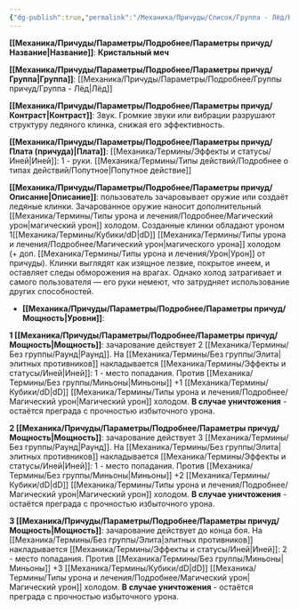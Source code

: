 ```yaml
---
{"dg-publish":true,"permalink":"/Механика/Причуды/Список/Группа - Лёд/Кристальный меч/","noteIcon":"","created":"2025-09-11T18:52:03.050+03:00","updated":"2025-09-11T14:07:31.433+03:00"}
---
```




**[[Механика/Причуды/Параметры/Подробнее/Параметры причуд/Название\|Название]]**: **Кристальный меч**

**[[Механика/Причуды/Параметры/Подробнее/Параметры причуд/Группа\|Группа]]**: [[Механика/Причуды/Параметры/Подробнее/Группы причуд/Группа - Лёд\|Лёд]] 

**[[Механика/Причуды/Параметры/Подробнее/Параметры причуд/Контраст\|Контраст]]**: Звук. Громкие звуки или вибрации разрушают структуру ледяного клинка, снижая его эффективность. 

**[[Механика/Причуды/Параметры/Подробнее/Параметры причуд/Плата (причуда)\|Плата]]**: [[Механика/Термины/Эффекты и статусы/Иней\|Иней]]: 1 - руки.  [[Механика/Термины/Типы действий/Подробнее о типах действий/Попутное\|Попутное действие]]

**[[Механика/Причуды/Параметры/Подробнее/Параметры причуд/Описание\|Описание]]**: пользователь зачаровывает оружие или создаёт ледяные клинки. Зачарованное оружие наносит дополнительный [[Механика/Термины/Типы урона и лечения/Подробнее/Магический урон\|магический урон]] холодом. Созданные клинки обладают уроном 1[[Механика/Термины/Кубики/dD\|dD]] [[Механика/Термины/Типы урона и лечения/Подробнее/Магический урон\|магического урона]] холодом (+ доп. [[Механика/Термины/Типы урона и лечения/Урон\|Урон]] от причуды). Клинки выглядят как изящное лезвие, покрытое инеем, и оставляет следы обморожения на врагах. Однако холод затрагивает и самого пользователя — его руки немеют, что затрудняет использование других способностей.

- **[[Механика/Причуды/Параметры/Подробнее/Параметры причуд/Мощность\|Уровни]]**:

**1 [[Механика/Причуды/Параметры/Подробнее/Параметры причуд/Мощность\|Мощность]]**: зачарование действует 2 [[Механика/Термины/Без группы/Раунд\|Раунд]]. 
На [[Механика/Термины/Без группы/Элита\|элитных противников]] накладывается [[Механика/Термины/Эффекты и статусы/Иней\|Иней]]: 1 - место попадания. 
Против [[Механика/Термины/Без группы/Миньоны\|Миньоны]] +1 [[Механика/Термины/Кубики/dD\|dD]] [[Механика/Термины/Типы урона и лечения/Подробнее/Магический урон\|Магический урон]] холодом. **В случае уничтожения** - остаётся преграда с прочностью избыточного урона. 

**2 [[Механика/Причуды/Параметры/Подробнее/Параметры причуд/Мощность\|Мощность]]**: зачарование действует 3 [[Механика/Термины/Без группы/Раунд\|Раунд]]. 
На [[Механика/Термины/Без группы/Элита\|элитных противников]] накладывается [[Механика/Термины/Эффекты и статусы/Иней\|Иней]]: 1 - место попадания. 
Против [[Механика/Термины/Без группы/Миньоны\|Миньоны]] +2 [[Механика/Термины/Кубики/dD\|dD]] [[Механика/Термины/Типы урона и лечения/Подробнее/Магический урон\|Магический урон]] холодом.  **В случае уничтожения** - остаётся преграда с прочностью избыточного урона. 

**3 [[Механика/Причуды/Параметры/Подробнее/Параметры причуд/Мощность\|Мощность]]**: зачарование действует до конца боя. 
На [[Механика/Термины/Без группы/Элита\|элитных противников]] накладывается [[Механика/Термины/Эффекты и статусы/Иней\|Иней]]: 2 - место попадания. 
Против [[Механика/Термины/Без группы/Миньоны\|Миньоны]] +3 [[Механика/Термины/Кубики/dD\|dD]] [[Механика/Термины/Типы урона и лечения/Подробнее/Магический урон\|Магический урон]] холодом. **В случае уничтожения** - остаётся преграда с прочностью избыточного урона. 